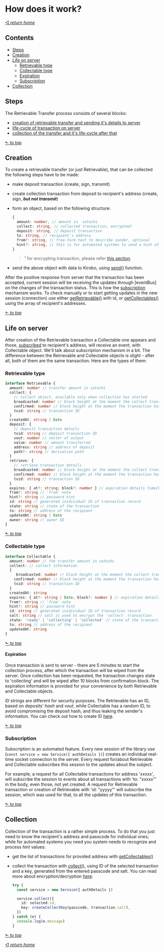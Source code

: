 # How does it work?
[◅ _return home_](README.md#kirobo-retrievable-transfer-library-documentation)

## Contents

- [Steps](#steps)
- [Creation](#creation)
- [Life on server](#life-on-server)
  - [Retrievable type](#retrievable-type)
  - [Collectable type](#collectable-type)
  - [Expiration](#expiration)
  - [Subscription](#subscription)
- [Collection](#collection)

## Steps

The Retrievable Transfer process consists of several blocks:
- [ creation of retrievable transfer and sending it's details to server ](#creation)
- [ life-cycle of transaction on server ](#life-on-server)
- [ collection of the transfer and it's life-cycle after that ](#collection)

[⬑ _to top_](#how-does-it-work)

## Creation

To create a retrievable transfer (or just Retrievable), that can be collected the following steps have to be made:

- make deposit transaction (create, sign, transmit)
- create collection transaction from deposit to recipient's address (create, sign, ___but not transmit___)
- form an object, based on the following structure:

  ```TypeScript
  {
    amount: number, // amount in  satoshi
    collect: string, // collected transaction, encrypted¹
    deposit: string, // deposit transaction
    to: string, // recipient's address
    from?: string, // free-form text to describe sender, optional
    hint?: string, // this is for automated systems to send a hint of passcode to use, thus not revealing either passcode or logic to the Kirobo, optional
  }
  ```
  > ¹ for encrypting transaction, please refer [this section](encryption.md).

- send the above object with data to Kirobo, using [send()](endpoints.md#async-send) function.

After the positive response from server that the transaction has been accepted, current session will be receiving the updates through [eventBus] on the changes of the transaction status. This is how the [subscription](#subscription) mechanism works.
To check manually or to start getting updates in the new session (connection) use either [getRetrievable()](endpoints.md#async-getretrievable) with id, or [getCollectables()](endpoints.md#async-getcollectables) using the array of recipient's addresses.

[⬑ _to top_](#how-does-it-work)

## Life on server

After creation of the Retrievable transaction a Collectable one appears and those, [subscribed](#subscription) to recipient's address, will receive an event, with Collectable object. We'll talk about subscription mechanism in a bit. The difference between the Retrievable and Collectable objects is slight - after all, both of them are the same transaction. Here are the types of them:

### Retrievable type

```TypeScript
interface Retrievable {
  amount: number // transfer amount in satoshi
  collect: {
    // collect object, available only when collection has started
    broadcasted: number // block height at the moment the collect transaction has been broadcasted
    confirmed: number // block height at the moment the transaction has been confirmed
    txid: string // transaction ID
  }
  createdAt: string | Date
  deposit: {
    // deposit transaction details
    txid: string // deposit transaction ID
    vout: number // vector of output
    value: number // amount transferred
    address: string // address of deposit
    path?: string // derivation path
  }
  retrieve: {
    // retrieve transaction details
    broadcasted: number // block height at the moment the collect transaction has been broadcasted
    confirmed: number // block height at the moment the transaction has been confirmed
    txid: string // transaction ID
  }
  expires: { at?: string; block?: number } // expiration details time/block height
  from?: string // 'from' note
  hint?: string // password hint
  id: string // generated inidividual ID of transaction record
  state: string // state of the transaction
  to: string // address of the recipient
  updatedAt: string | Date
  owner: string // owner ID
}
```
[⬑ _to top_](#how-does-it-work)

### Collectable type

```TypeScript
interface Collectable {
  amount: number // the transfer amount in satoshi
  collect: // collect information
  {
     broadcasted: number // block height at the moment the collect transaction has been broadcasted
    confirmed: number // block height at the moment the transaction has been confirmed
    txid: string // transaction ID
  }
  createdAt: string
  expires: { at?: string | Date; block?: number } // expiration details time/block height
  from?: string // 'from' note
  hint?: string // password hint
  id: string // generated inidividual ID of transaction record
  salt: string // salt is used to encrypt the 'collect' transaction
  state: 'ready' | 'collecting' | 'collected' // state of the transaction
  to: string // address of the recipient
  updatedAt: string
}
```

[⬑ _to top_](#how-does-it-work)


#### Expiration

Once transaction is sent to server - there are 5 minutes to start the collection process, after which the transaction will be wiped from the server. Once collection has been requested, the transaction changes state to 'collecting' and will be wiped after 10 blocks from confirmation block. The expiration information is provided for your convenience by both Retrievable and Collectable objects.

ID strings are different for security purposes. The Retrievable has an ID, based on deposits' _hash_ and _vout_, while Collectable has a random ID, to avoid compromising the deposit hash, and thus leaking the sender's information. You can check out how to create ID [here](create_retrievable_id.md#create_retrievable_id).

[⬑ _to top_](#how-does-it-work)

### Subscription

Subscription is an automated feature. Every new session of the library use (```const service = new Service({ authDetails })```) creates an individual real-time socket connection to the server. Every request for/about Retrievable and Collectable subscribes this session to the updates about the subject.

For example, a request for all Collectable transactions for address 'xxxxx', will subscribe the session to events about all transactions with 'to: "xxxxx"' in the body, even those, not yet created. A request for Retrievable transaction or creation of Retrievable with 'id: "yyyyy"' will subscribe the session, which was used for that, to all the updates of this transaction.

[⬑ _to top_](#how-does-it-work)

## Collection

Collection of the transaction is a rather simple process. To do that you just need to know the recipient's address and passcode for individual ones; while for automated systems you need you system needs to recognize and process _hint_ values:

- get the list of transactions for provided address  with [getCollectables()](endpoints.md#async-getcollectables)
- collect the transaction with [collect()](endpoints.md#async-collect), using ID of the selected transaction and a key, generated from the entered passcode and salt. You can read more about encryption/decryption [here](encryption.md#encryption):

  ```TypeScript
  try {
    const service = new Service({ authDetails })

    service.collect({
      id: selected.id,
      key: createCollectKey(passcode, transaction.salt),
    })
  } catch (e) {
    console.log(e.message)
  }
  ```

[⬑ _to top_](#how-does-it-work)

[◅ _return home_](README.md#kirobo-retrievable-transfer-library-documentation)
